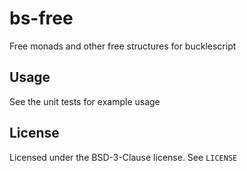 # bs-free

Free monads and other free structures for bucklescript

## Usage

See the unit tests for example usage

## License

Licensed under the BSD-3-Clause license. See `LICENSE`
